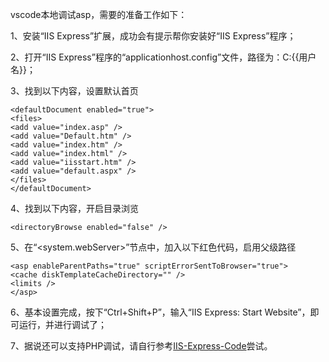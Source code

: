
vscode本地调试asp，需要的准备工作如下：


1、安装“IIS Express”扩展，成功会有提示帮你安装好“IIS Express”程序；


2、打开“IIS Express”程序的“applicationhost.config”文件，路径为：C:{{用户名}}；


3、找到以下内容，设置默认首页


```text
<defaultDocument enabled="true">
<files>
<add value="index.asp" />
<add value="Default.htm" />
<add value="index.htm" />
<add value="index.html" />
<add value="iisstart.htm" />
<add value="default.aspx" />
</files>
</defaultDocument>
```


4、找到以下内容，开启目录浏览


```text
<directoryBrowse enabled="false" />
```


5、在“<system.webServer>”节点中，加入以下红色代码，启用父级路径


```text
<asp enableParentPaths="true" scriptErrorSentToBrowser="true">
<cache diskTemplateCacheDirectory="" />
<limits />
</asp>
```


6、基本设置完成，按下“Ctrl+Shift+P”，输入“IIS Express: Start Website”，即可运行，并进行调试了；


7、据说还可以支持PHP调试，请自行参考[IIS-Express-Code](https://github.com/warrenbuckley/IIS-Express-Code)尝试。

